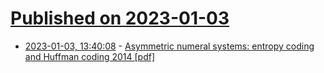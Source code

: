 # [Published on 2023-01-03](index.md)

* [2023-01-03, 13:40:08](https://news.ycombinator.com/item?id=34231137) - [Asymmetric numeral systems: entropy coding and Huffman coding 2014 [pdf]](https://arxiv.org/abs/1311.2540)
